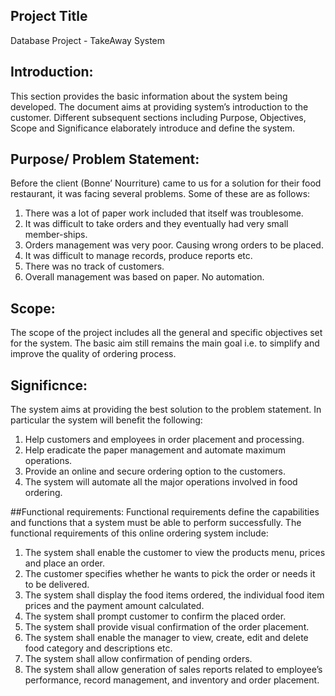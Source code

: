 ## Project Title
Database Project - TakeAway System

## Introduction:
This section provides the basic information about the system being developed. The document aims at providing system’s introduction to the customer. Different subsequent sections including Purpose, Objectives, Scope and Significance elaborately introduce and define the system.


## Purpose/ Problem Statement:
Before the client (Bonne’ Nourriture) came to us for a solution for their food restaurant, it was facing several problems. Some of these are as follows:
1. There was a lot of paper work included that itself was troublesome.
2. It was difficult to take orders and they eventually had very small member-ships.
3. Orders management was very poor. Causing wrong orders to be placed.
4. It was difficult to manage records, produce reports etc.
5. There was no track of customers.
6. Overall management was based on paper. No automation.


## Scope:
The scope of the project includes all the general and specific objectives set for the system. The basic aim still remains the main goal i.e. to simplify and improve the quality of ordering process.


## Significnce:
The system aims at providing the best solution to the problem statement. In particular the system will benefit the following:
1. Help customers and employees in order placement and processing.
2. Help eradicate the paper management and automate maximum operations.
3. Provide an online and secure ordering option to the customers.
4. The system will automate all the major operations involved in food ordering.


##Functional requirements:
Functional requirements define the capabilities and functions that a system must be able to perform successfully. The functional requirements of this online ordering system include:
1. The system shall enable the customer to view the products menu, prices and place an order.
2. The customer specifies whether he wants to pick the order or needs it to be delivered.
3. The system shall display the food items ordered, the individual food item prices and the payment
amount calculated.
4. The system shall prompt customer to confirm the placed order.
5. The system shall provide visual confirmation of the order placement.
6. The system shall enable the manager to view, create, edit and delete food category and
descriptions etc.
7. The system shall allow confirmation of pending orders.
8. The system shall allow generation of sales reports related to employee’s performance, record
management, and inventory and order placement.